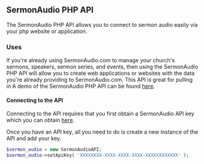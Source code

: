 [banner]: https://raw.githubusercontent.com/CarlosRios/sermonaudio-php-api/master/banner.jpg "SermonAudio API"

## SermonAudio PHP API
The SermonAudio PHP API allows you to connect to sermon audio easily via your php website or application.

### Uses
If you're already using SermonAudio.com to manage your church's sermons, speakers, sermon series, and events, then using the SermonAudio PHP API will allow you to create web applications or websites with the data you're already providing to SermonAudio.com. This API is great for pulling in  A demo of the SermonAudio PHP API can be found [here](http://crios.me/sermonaudio-api).

#### Connecting to the API
Connecting to the API requires that you first obtain a SermonAudio API key which you can obtain [here](https://www.sermonaudio.com/secure/members_stats.asp).

Once you have an API key, all you need to do is create a new instance of the API and add your key.

```php
$sermon_audio = new SermonAudioAPI;
$sermon_audio->setApiKey( 'XXXXXXXX-XXXX-XXXX-XXXX-XXXXXXXXXXXX' );
```
